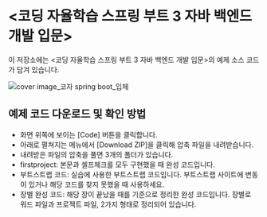 # <코딩 자율학습 스프링 부트 3 자바 백엔드 개발 입문> 

이 저장소에는 <코딩 자율학습 스프링 부트 3 자바 백엔드 개발 입문>의 예제 소스 코드가 담겨 있습니다.

![cover image_코자 spring boot_입체](https://github.com/gilbutITbook/080354/assets/6995518/9c6e97fc-5a1c-4856-98a8-8a16eb2c85e2)

## 예제 코드 다운로드 및 확인 방법

- 화면 위쪽에 보이는 [Code] 버튼을 클릭합니다.
- 아래로 펼쳐지는 메뉴에서 [Download ZIP]을 클릭해 압축 파일을 내려받습니다. 
- 내려받은 파일의 압축을 풀면 3개의 폴더가 있습니다.
- firstproject: 본문과 셀프체크를 모두 구현했을 때 완성 코드입니다.
- 부트스트랩 코드: 실습에 사용한 부트스트랩 코드입니다. 부트스트랩 사이트에 변동이 있거나 해당 코드를 찾지 못했을 때 사용하세요.
- 장별 완성 코드: 해당 장이 끝났을 때를 기준으로 정리한 완성 코드입니다. 장별로 워드 파일과 프로젝트 파일, 2가지 형태로 정리되어 있습니다. 




